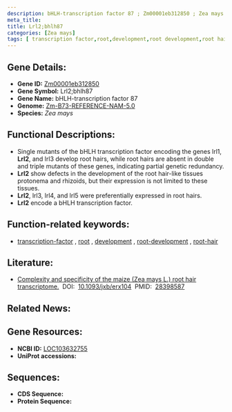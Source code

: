 ```yaml
---
description: bHLH-transcription factor 87 ; Zm00001eb312850 ; Zea mays
meta_title:
title: Lrl2;bhlh87
categories: [Zea mays]
tags: [ transcription factor,root,development,root development,root hair ]
---
```


## Gene Details:
- **Gene ID:**	[Zm00001eb312850](https://www.maizegdb.org/gene_center/gene/Zm00001eb312850)
- **Gene Symbol:** Lrl2;bhlh87
- **Gene Name:** bHLH-transcription factor 87
- **Genome:** [Zm-B73-REFERENCE-NAM-5.0](https://www.maizegdb.org/genome/assembly/Zm-B73-REFERENCE-NAM-5.0)
- **Species:** *Zea mays*

## Functional Descriptions:
   - Single mutants of the bHLH transcription factor encoding the genes lrl1, **Lrl2**, and lrl3 develop root hairs, while root hairs are absent in double and triple mutants of these genes, indicating partial genetic redundancy.
   - **Lrl2** show defects in the development of the root hair-like tissues protonema and rhizoids, but their expression is not limited to these tissues.
   - **Lrl2**, lrl3, lrl4, and lrl5 were preferentially expressed in root hairs.
   - **Lrl2** encode a bHLH transcription factor.

## Function-related keywords:
- [transcription-factor](/tags/transcription-factor/)&nbsp;,&nbsp;[root](/tags/root/)&nbsp;,&nbsp;[development](/tags/development/)&nbsp;,&nbsp;[root-development](/tags/root-development/)&nbsp;,&nbsp;[root-hair](/tags/root-hair/)

## Literature:
   - [Complexity and specificity of the maize (Zea mays L.) root hair transcriptome.]( https://academic.oup.com/jxb/article/68/9/2175/3192113?login=false)&nbsp;&nbsp;DOI:&nbsp;&nbsp;[10.1093/jxb/erx104](https://academic.oup.com/jxb/article/68/9/2175/3192113?login=false)&nbsp;&nbsp;PMID:&nbsp;&nbsp;[28398587](https://pubmed.ncbi.nlm.nih.gov/28398587/)

## Related News:

## Gene Resources:
- **NCBI ID:**  [LOC103632755](https://www.ncbi.nlm.nih.gov/gene/?term=LOC103632755)
- **UniProt accessions:** [](https://www.uniprot.org/uniprotkb//entry)



## Sequences:
- **CDS Sequence:**
- **Protein Sequence:**
